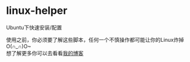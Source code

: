 # linux-helper
Ubuntu下快速安装/配置  

使用之前，你必须要了解这些脚本，任何一个不慎操作都可能让你的Linux炸掉O(∩_∩)O~  
想了解更多你可以去看看[我的博客](https://blog.csdn.net/Cdeeffq)